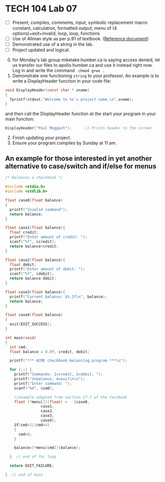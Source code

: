 # TECH 104 Lab 07
- [ ] Present, compiles, comments, input, symbolic replacement macro constant, calculation, formatted output, menu of (4 options)+exit+invalid, loop, loop, functions   
- [ ] Use of Allman style as per p.91 of textbook. ([Reference document](https://humberital-my.sharepoint.com/:w:/g/personal/mdrk0011_humber_ca/Ee6iBqaMJXtFih6kvjZc_7wBI6vaY4SiIN5vI1bv3Pgc0A?e=u313bQ))   
- [ ] Demonstrated use of a string in the lab.
- [ ] Project updated and logical.

0. for Monday's lab group mikelake.humber.ca is saying access denied, let us transfer our files to apollo.humber.ca and use it instead right now. Log in and write the command ``` chmod g+wx .```
1.  Demonstrate one functioning ```string``` to your professor.
An example is to write a DisplayHeader function in your code file:
```c
void DisplayHeader(const char * sname) 
{ 
  fprintf(stdout,"Welcome to %s's project name.\n",sname); 
} 
```
and then call the DisplayHeader function at the start your program in your main function:
```c
DisplayHeader("Paul Moggach");		// Prints header to the screen
```
2.  Finish updating your project.
3.  Ensure your program compiles by Sunday at 11 am.

## An example for those interested in yet another alternative to case/switch and if/else for menus
```c
/* Balances a checkbook */

#include <stdio.h>
#include <stdlib.h>

float case0(float balance)
{
  printf("Invalid command");
  return balance;
}

float case1(float balance){
  float credit;
  printf("Enter amount of credit: ");
  scanf("%f", &credit);
  return balance+credit;
}

float case2(float balance){
  float debit;
  printf("Enter amount of debit: ");
  scanf("%f", &debit);
  return balance-debit;
}

float case3(float balance){
  printf("Current balance: $%.2f\n", balance);
  return balance;
}

float case4(float balance)
{
  exit(EXIT_SUCCESS);
}

int main(void)
{
  int cmd;
  float balance = 0.0f, credit, debit;

  printf("*** ACME checkbook-balancing program ***\n");

  for (;;) {
    printf("Commands: 1=credit, 2=debit, ");
    printf("3=balance, 4=exit\n\n");
    printf("Enter command: ");
    scanf("%d", &cmd);

    //example adapted from section 17.7 of the textbook
    float (*menu[])(float) =   {case0,
				case1,
				case2,
				case3,
				case4};	
    if(cmd<1||cmd>4)
    {
      cmd=0;
    }

    balance=(*menu[cmd])(balance);

  }  // end of for loop

  return EXIT_FAILURE;

}  // end of main
```
